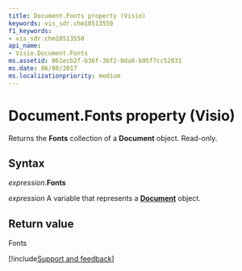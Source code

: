 ```yaml
---
title: Document.Fonts property (Visio)
keywords: vis_sdr.chm10513550
f1_keywords:
- vis_sdr.chm10513550
api_name:
- Visio.Document.Fonts
ms.assetid: 061ecb2f-b36f-3bf2-0da8-b95f7cc52031
ms.date: 06/08/2017
ms.localizationpriority: medium
---
```



# Document.Fonts property (Visio)

Returns the **Fonts** collection of a **Document** object. Read-only.


## Syntax

_expression_.**Fonts**

_expression_ A variable that represents a **[Document](Visio.Document.md)** object.


## Return value

Fonts

[!include[Support and feedback](~/includes/feedback-boilerplate.md)]